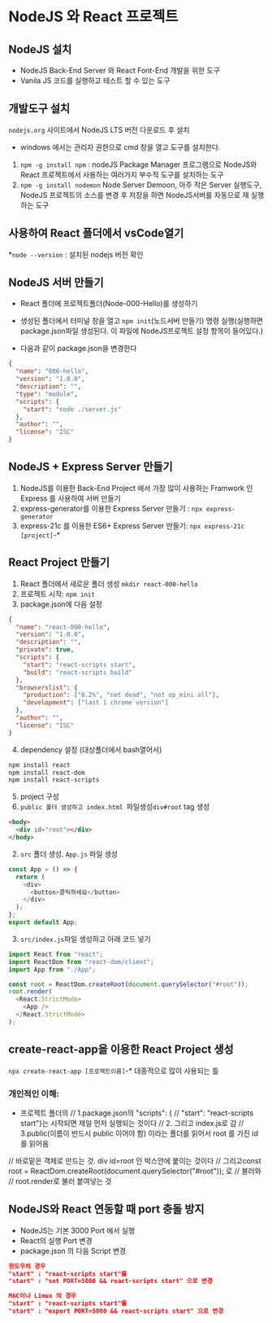 # NodeJS 와 React 프로젝트

## NodeJS 설치

- NodeJS Back-End Server 와 React Font-End 개발을 위한 도구
- Vanila JS 코드를 실행하고 테스트 할 수 있는 도구

## 개발도구 설치

`nodejs.org` 사이트에서 NodeJS LTS 버전 다운로드 후 설치

- windows 에서는 관리자 권한으로 cmd 창을 열고 도구를 설치한다.

1. `npm -g install npm` : nodeJS Package Manager 프로그램으로 NodeJS와 React 프로젝트에서 사용하는 여러가지 부수적 도구를 설치하는 도구
2. `npm -g install nodemon` Node Server Demoon, 아주 작은 Server 실행도구, NodeJS 프로젝트의 소스를 변경 후 저장을 하면 NodeJS서버를 자동으로 재 실행하는 도구

## 사용하여 React 폴더에서 vsCode열기

\*`node --version` : 설치된 nodejs 버전 확인

## NodeJS 서버 만들기

- React 폴더에 프로젝트폴더(Node-000-Hello)를 생성하기
- 생성된 폴더에서 터미널 창을 열고 `npm init`(노드서버 만들기) 명령 실행(실행하면 package.json파일 생성된다. 이 파일에 NodeJS프로젝트 설정 항목이 들어있다.)

- 다음과 같이 package.json을 변경한다

```json
{
  "name": "000-hello",
  "version": "1.0.0",
  "description": "",
  "type": "module",
  "scripts": {
    "start": "node ./server.js"
  },
  "author": "",
  "license": "ISC"
}
```

## NodeJS + Express Server 만들기

1. NodeJS를 이용한 Back-End Project 에서 가장 많이 사용하는 Framwork 인 Express 를 사용하여 서버 만들기
2. express-generator를 이용한 Express Server 만들기 : `npx express-generator`
3. express-21c 를 이용한 ES6+ Express Server 만들기: `npx express-21c [project]`-\*<!-- 이걸 하면 project이름의 파일이 생긴다 -->

## React Project 만들기 <!-- 다만 시간관계상 누가 만들어놓은 것을 쓸 것임-->

1. React 폴더에서 새로운 폴더 생성 `mkdir react-000-hello`
2. 프로젝트 시작: `npm init`
3. package.json에 다음 설정

```json
{
  "name": "react-000-hello",
  "version": "1.0.0",
  "description": "",
  "private": true,
  "scripts": {
    "start": "react-scripts start",
    "build": "react-scripts build"
  },
  "browserslist": {
    "production": ["0.2%", "not dead", "not op_mini all"],
    "development": ["last 1 chrome version"]
  },
  "author": "",
  "license": "ISC"
}
```

4. dependency 설정 (대상폴더에서 bash열어서)

```bash
npm install react
npm install react-dom
npm install react-scripts
```

5. project 구성
1. `public 폴더 생성하고 index.html `파일생성`div#root` tag 생성

```html
<body>
  <div id="root"></div>
</body>
```

2. `src` 폴더 생성. `App.js` 파일 생성

```js
const App = () => {
  return (
    <div>
      <button>클릭하세요</button>
    </div>
  );
};
export default App;
```

3. `src/index.js`파일 생성하고 아래 코드 넣기

```js
import React from "react";
import ReactDom from "react-dom/client";
import App from "./App";

const root = ReactDom.createRoot(document.querySelector("#root"));
root.render(
  <React.StrictMode>
    <App />
  </React.StrictMode>
);
```

## create-react-app을 이용한 React Project 생성

`npx create-react-app [프로젝트이름]`-\* 대중적으로 많이 사용되는 틀

### 개인적인 이해:

- 프로젝트 폴더의
  // 1.package.json의 "scripts": {
  // "start": "react-scripts start"}는 시작되면 제일 먼저 실행되는 것이다
  // 2. 그리고 index.js로 감
  // 3.public(이름이 반드시 public 이어야 함) 이라는 폴더를 읽어서 root 를 가진 id를 읽어옴

// 바로밑은 객체로 만드는 것. div id=root 인 박스안에 붙이는 것이다
// 그리고const root = ReactDom.createRoot(document.querySelector("#root")); 로
// 불러와
// root.render로 불러 붙여넣는 것

## NodeJS와 React 연동할 때 port 충돌 방지

- NodeJS는 기본 3000 Port 에서 실행
- React의 실행 Port 변경
- package.json 의 다음 Script 변경

```json
윈도우의 경우
"start" : "react-scripts start"를
"start" : "set PORT=5000 && react-scripts start" 으로 변경

MAC이나 Linux 의 경우
"start" : "react-scripts start"를
"start" : "export PORT=5000 && react-scripts start" 으로 변경



```
